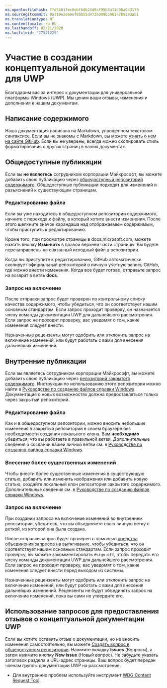 ```yaml
---
ms.openlocfilehash: ffd5481fec0ebf6db24d9af95b8a11d05a043170
ms.sourcegitcommit: 0a319e2e69ef88b55d472b009b3061a7b82e3ab1
ms.translationtype: HT
ms.contentlocale: ru-RU
ms.lasthandoff: 02/21/2020
ms.locfileid: "77521225"
---
```

# <a name="contributing-to-uwp-conceptual-documentation"></a>Участие в создании концептуальной документации для UWP

Благодарим вас за интерес к документации для универсальной платформы Windows (UWP). Мы ценим ваши отзывы, изменения и дополнения к нашим документам.

## <a name="writing-content"></a>Написание содержимого

Наша документация написана на Markdown, упрощенном текстовом синтаксисе. Если вы не знакомы с Markdown, вы можете [узнать о нем на сайте GitHub](https://guides.github.com/features/mastering-markdown/). Если вы не уверены, всегда можно скопировать стиль форматирования с других страниц в наших документах.

## <a name="public-contributions"></a>Общедоступные публикации

Если вы **не являетесь** сотрудником корпорации Майкрософт, вы можете добавить свою публикацию через [общедоступный репозиторий содержимого](https://github.com/MicrosoftDocs/windows-uwp). Общедоступные публикации подходят для изменений и разъяснений к существующим страницам.

### <a name="editing-a-file"></a>Редактирование файла

Если вы уже находитесь в общедоступном репозитории содержимого, начните с перехода к файлу, в который хотите внести изменения. После этого щелкните значок карандаша над отображаемым содержимым, чтобы приступить к редактированию.

Кроме того, при просмотре страницы в docs.microsoft.com, можете нажать кнопку **Изменить** в правой верхней части страницы. Вы будете перенаправлены на связанный исходный файл в репозитории.

Когда вы приступите к редактированию, GitHub автоматически скопирует официальный репозиторий в личную учетную запись GitHub, где можно внести изменения. Когда все будет готово, отправьте запрос на возврат в ветвь **docs**.

### <a name="pull-requests"></a>Запрос на включение

После отправки запрос будет проверен по контрольному списку качества содержимого, чтобы убедиться, что он соответствует нашим основным стандартам. Если запрос проходит проверку, он назначается члену команды документации UWP для дальнейшего рассмотрения. Если запрос не проходит проверку, вас уведомят о том, какие изменения следует внести.

Назначенные рецензенты могут одобрить или отклонить запрос на включение изменений, или будут работать с вами для внесения дальнейших изменений.

## <a name="internal-contributions"></a>Внутренние публикации

Если вы являетесь сотрудником корпорации Майкрософт, вы можете добавить свою публикацию через [репозиторий закрытого содержимого](https://github.com/microsoftdocs/windows-uwp-pr). Инструкции по использованию этого репозитория можно найти в [Руководстве по созданию файлов справки Windows](https://review.docs.microsoft.com/windows-authoring-guide/uwp/?branch=master). Документация о новых возможностях должна предоставляться только через закрытый репозиторий.

### <a name="editing-a-file"></a>Редактирование файла

Как и в общедоступном репозитории, можно вносить небольшие изменения в закрытый репозиторий в своем браузере без необходимости создания локального клона. Вам **необходимо** убедиться, что вы работаете в правильной ветви. Дополнительные сведения о создании вашей личной ветви см. в [Руководстве по созданию файлов справки Windows](https://review.docs.microsoft.com/windows-authoring-guide/uwp/conceptual/branches?branch=master).

### <a name="making-substantial-changes"></a>Внесение более существенных изменений

Чтобы внести более существенные изменения в существующую статью, добавить или изменить изображения или добавить новую статью, создайте локальный клон репозитория закрытого содержимого. Дополнительные сведения см. в [Руководстве по созданию файлов справки Windows](https://review.docs.microsoft.com/windows-authoring-guide/uwp/conceptual/).

### <a name="pull-requests"></a>Запрос на включение

При создании запроса на включение изменений во внутреннем репозитории, убедитесь, что вы объединяете свою личную ветку с веткой, из которой она была создана.

После отправки запрос будет проверен с помощью [средства объединения запросов на вытягивание](https://review.docs.microsoft.com/help/contribute/prmerger-overview?branch=master), чтобы убедиться, что он соответствует нашим основным стандартам. Если запрос проходит проверку, вы можете закомментировать `#sign-off`, чтобы передать его члену команды документации UWP для дальнейшего рассмотрения. Если запрос не проходит проверку, вас уведомят о том, какие изменения следует внести перед выходом из системы.

Назначенные рецензенты могут одобрить или отклонить запрос на включение изменений, или будут работать с вами для внесения дальнейших изменений. Рецензенты не будут объединять запрос на включение изменений, пока вы сами не утвердите его.

## <a name="using-issues-to-provide-feedback-on-uwp-conceptual-documentation"></a>Использование запросов для предоставления отзывов о концептуальной документации UWP

Если вы хотите оставить отзыв о документации, но не вносить изменения самостоятельно, вы можете [Создать вопрос в общедоступном репозитории](https://github.com/MicrosoftDocs/windows-uwp/issues). Нажмите вкладку **Issues** (Вопросы), а затем нажмите кнопку **New issue** (Новый вопрос). Не забудьте указать заголовок раздела и URL-адрес страницы. Ваш вопрос будет передан членам группы документации UWP на рассмотрение.

* Для внутренних проблем используйте инструмент [WDG Content Request Tool](http://sesuw2-iis02a/WSCPubRequest/WindowsContentRequestTool.aspx).
